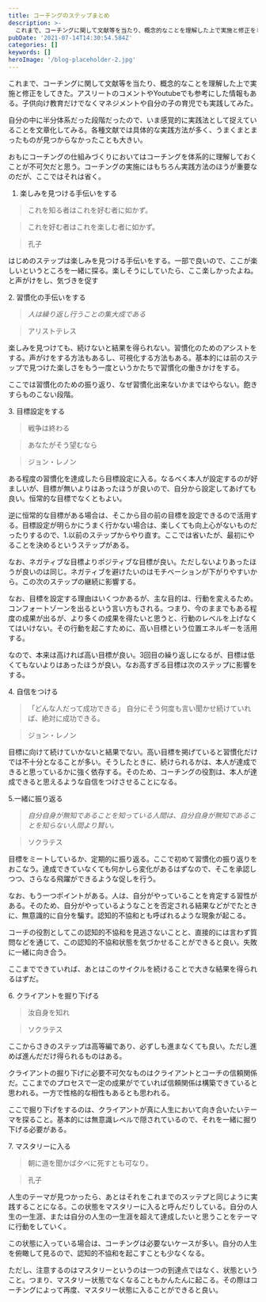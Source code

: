 ```yaml
---
title: コーチングのステップまとめ
description: >-
  これまで、コーチングに関して文献等を当たり、概念的なことを理解した上で実施と修正をしてきた。アスリートのコメントやYoutubeでも参考にした情報もある。子供向け教育だけでなくマネジメントや自分の子の育児でも実践してみた。
pubDate: '2021-07-14T14:30:54.584Z'
categories: []
keywords: []
heroImage: '/blog-placeholder-2.jpg'
---
```


これまで、コーチングに関して文献等を当たり、概念的なことを理解した上で実施と修正をしてきた。アスリートのコメントやYoutubeでも参考にした情報もある。子供向け教育だけでなくマネジメントや自分の子の育児でも実践してみた。

自分の中に半分体系だった段階だったので、いま感覚的に実践法として捉えていることを文章化してみる。各種文献では具体的な実践方法が多く、うまくまとまったものが見つからなかったことも大きい。

おもにコーチングの仕組みづくりにおいてはコーチングを体系的に理解しておくことが不可欠だと思う。コーチングの実施にはもちろん実践方法のほうが重要なのだが、ここではそれは省く。

1.  楽しみを見つける手伝いをする

> これを知る者はこれを好む者に如かず。

> これを好む者はこれを楽しむ者に如かず。

> 孔子

はじめのステップは楽しみを見つける手伝いをする。一部で良いので、ここが楽しいというところを一緒に探る。楽しそうにしていたら、ここ楽しかったよね。と声がけをし、気づきを促す

2\. 習慣化の手伝いをする

> _人は繰り返し行うことの集大成である_

> アリストテレス

楽しみを見つけても、続けないと結果を得られない。習慣化のためのアシストをする。声がけをする方法もあるし、可視化する方法もある。基本的には前のステップで見つけた楽しさをもう一度というかたちで習慣化の働きかけをする。

ここでは習慣化のための振り返り、なぜ習慣化出来ないかまではやらない。飽きすらものこない段階。

3\. 目標設定をする

> 戦争は終わる

> あなたがそう望むなら

> ジョン・レノン

ある程度の習慣化を達成したら目標設定に入る。なるべく本人が設定するのが好ましいが、目標が無いよりはあったほうが良いので、自分から設定してあげても良い。恒常的な目標でなくともよい。

逆に恒常的な目標がある場合は、そこから目の前の目標を設定できるので活用する。目標設定が明らかにうまく行かない場合は、楽しくても向上心がないものだったりするので、1.以前のステップからやり直す。ここでは省いたが、最初にやることを決めるというステップがある。

なお、ネガティブな目標よりポジティブな目標が良い。ただしないよりあったほうが良いのは同じ。ネガティブを避けたいのはモチベーションが下がりやすいから。この次のステップの継続に影響する。

なお、目標を設定する理由はいくつかあるが、主な目的は、行動を変えるため。コンフォートゾーンを出るという言い方もされる。つまり、今のままでもある程度の成果が出るが、より多くの成果を得たいと思うと、行動のレベルを上げなくてはいけない。その行動を起こすために、高い目標という位置エネルギーを活用する。

なので、本来は高ければ高い目標が良い。3回目の繰り返しになるが、目標は低くてもないよりはあったほうが良い。なお高すぎる目標は次のステップに影響をする。

4\. 自信をつける

> 「どんな人だって成功できる」
> 自分にそう何度も言い聞かせ続けていれば、絶対に成功できる。

> ジョン・レノン

目標に向けて続けていかないと結果でない。高い目標を掲げていると習慣化だけでは不十分となることが多い。そうしたときに、続けられるかは、本人が達成できると思っているかに強く依存する。そのため、コーチングの役割は、本人が達成できると思えるような自信をつけさせることになる。

5.一緒に振り返る

> _自分自身が無知であることを知っている人間は、自分自身が無知であることを知らない人間より賢い。_

> ソクラテス

目標をミートしているか、定期的に振り返る。ここで初めて習慣化の振り返りをおこなう。達成できていなくても何かしら変化があるはずなので、そこを承認しつつ、さらなる飛躍ができるような促しを行う。

なお、もう一つポイントがある。人は、自分がやっていることを肯定する習性がある。そのため、自分がやっているようなことを否定される結果などがでたときに、無意識的に自分を騙す。認知的不協和とも呼ばれるような現象が起こる。

コーチの役割としてこの認知的不協和を見逃さないことと、直接的には言わず質問などを通じて、この認知的不協和状態を気づかせることができると良い。失敗に一緒に向き合う。

ここまでできていれば、あとはこのサイクルを続けることで大きな結果を得られるはずだ。

6\. クライアントを掘り下げる

> 汝自身を知れ

> ソクラテス

ここからさきのステップは高等編であり、必ずしも進まなくても良い。ただし進めば進んだだけ得られるものはある。

クライアントの掘り下げに必要不可欠なものはクライアントとコーチの信頼関係だ。ここまでのプロセスで一定の成果がでていれば信頼関係は構築できていると思われる。一方で性格的な相性もあるとも思われる。

ここで掘り下げをするのは、クライアントが真に人生において向き合いたいテーマを探ること。基本的には無意識レベルで隠されているので、それを一緒に掘り下げる必要がある。

7\. マスタリーに入る

> 朝に道を聞かば夕べに死すとも可なり。

> 孔子

人生のテーマが見つかったら、あとはそれをこれまでのスッテプと同じように実践することになる。この状態をマスタリーに入ると呼んだりしている。自分の人生の一生涯、または自分の人生の一生涯を超えて達成したいと思うことをテーマに行動をしていく。

この状態に入っている場合は、コーチングは必要ないケースが多い。自分の人生を俯瞰して見るので、認知的不協和を起こすことも少なくなる。

ただし、注意するのはマスタリーというのは一つの到達点ではなく、状態ということ。つまり、マスタリー状態でなくなることもかんたんに起こる。その際はコーチングによって再度、マスタリー状態に入ることができると良い。